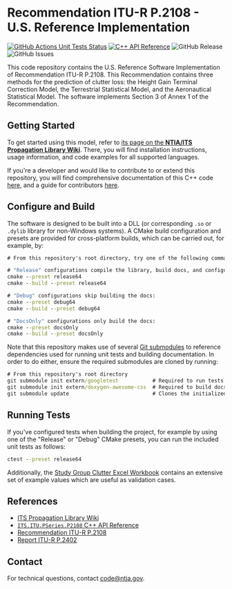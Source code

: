# Recommendation ITU-R P.2108 - U.S. Reference Implementation #

<!-- TODO on v1.0 release created: add updated DOI badge -->
[![GitHub Actions Unit Tests Status][gh-actions-test-badge]][gh-actions-test-link]
[![C++ API Reference][gh-actions-docs-badge]][gh-actions-docs-link]
![GitHub Release](https://img.shields.io/github/v/release/NTIA/P2108)
![GitHub Issues](https://img.shields.io/github/issues/NTIA/P2108)
<!-- [![DOI](https://zenodo.org/badge/DOI/10.5281/zenodo.7114033.svg)](https://doi.org/10.5281/zenodo.7114033) -->

[gh-actions-test-link]: https://github.com/NTIA/p2108/actions/workflows/ctest.yml
[gh-actions-test-badge]: https://github.com/NTIA/p2108/actions/workflows/ctest.yml/badge.svg?branch=main
[gh-actions-docs-link]: https://github.com/NTIA/p2108/actions/workflows/doxygen.yml
[gh-actions-docs-badge]: https://github.com/NTIA/p2108/actions/workflows/doxygen.yml/badge.svg?branch=main

This code repository contains the U.S. Reference Software Implementation of
Recommendation ITU-R P.2108. This Recommendation contains three methods for the
prediction of clutter loss: the Height Gain Terminal Correction Model, the
Terrestrial Statistical Model, and the Aeronautical Statistical Model. The software
implements Section 3 of Annex 1 of the Recommendation.

## Getting Started ##

To get started using this model, refer to
[its page on the **NTIA/ITS Propagation Library Wiki**](https://ntia.github.io/propagation-library-wiki/models/P2108/).
There, you will find installation instructions, usage information, and code
examples for all supported languages.

If you're a developer and would like to contribute to or extend this repository,
you will find comprehensive documentation of this C++ code
[here](https://ntia.github.io/P2108), and a guide for contributors
[here](CONTRIBUTING.md).

## Configure and Build ##

The software is designed to be built into a DLL (or corresponding `.so` or `.dylib`
library for non-Windows systems). A CMake build configuration and presets are
provided for cross-platform builds, which can be carried out, for example, by:

```cmd
# From this repository's root directory, try one of the following command pairs:

# "Release" configurations compile the library, build docs, and configure tests:
cmake --preset release64
cmake --build --preset release64

# "Debug" configurations skip building the docs:
cmake --preset debug64
cmake --build --preset debug64

# "DocsOnly" configurations only build the docs:
cmake --preset docsOnly
cmake --build --preset docsOnly
```

Note that this repository makes use of several
[Git submodules](https://git-scm.com/book/en/v2/Git-Tools-Submodules)
to reference dependencies used for running unit tests and building documentation.
In order to do either, ensure the required submodules are cloned by running:

```cmd
# From this repository's root directory
git submodule init extern/googletest           # Required to run tests
git submodule init extern/doxygen-awesome-css  # Required to build docs
git submodule update                           # Clones the initialized submodules
```

## Running Tests ##

If you've configured tests when building the project, for example by using one of
the "Release" or "Debug" CMake presets, you can run the included unit tests as follows:

```cmd
ctest --preset release64
```

Additionally, the [Study Group Clutter Excel Workbook](https://www.itu.int/en/ITU-R/study-groups/rsg3/ionotropospheric/Clutter%20and%20BEL%20workbook_V2.xlsx)
contains an extensive set of example values which are useful as validation cases.

## References ##

* [ITS Propagation Library Wiki](https://ntia.github.io/propagation-library-wiki)
* [`ITS.ITU.PSeries.P2108` C++ API Reference](https://ntia.github.io/P2108)
* [Recommendation ITU-R P.2108](https://www.itu.int/rec/R-REC-P.2108/en)
* [Report ITU-R P.2402](https://www.itu.int/pub/R-REP-P.2402)

## Contact ##

For technical questions, contact <code@ntia.gov>.
